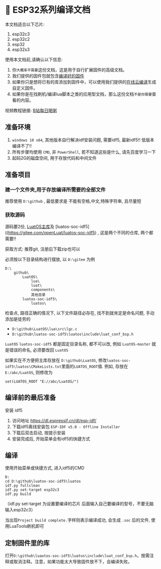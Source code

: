 # 📡 ESP32系列编译文档

本文档适合以下芯片:
1. esp32c3
2. esp32c2
3. esp32
4. esp32s3

使用本文档前,请确认以下信息:

1. 你`大概率不需要`这份文档，这是用于自行扩展固件的高级文档。
2. 我们提供的固件包就包含[编译好的固件](https://gitee.com/openLuat/LuatOS/releases)
3. 如果你只是想将已有的库添加到固件中，可以使用我们提供的[在线云编译](https://wiki.luatos.com/develop/compile/Cloud_compilation.html)生成自定义固件。
4. 如果你是在找刷机/编译lua脚本之类的应用型文档，那么这份文档`不是你需要`查看的内容。

视频教程链接: [B站每日喝粥](https://www.bilibili.com/video/BV1D3411p7MK?p=1)

## 准备环境

1. `windows 10 x64`, 其他版本自行解决idf安装问题, 需要idf5, 最新idf5!! 低版本编译不了!!
2. 所有步骤均使用 `CMD`, 非 `PowerShell`, 若不知道这些是什么, 请先百度学习一下
3. 起码2G的磁盘空间, 用于存放代码和中间文件

## 准备项目

### 建一个文件夹,用于存放编译所需要的全部文件

推荐使用  `D:\github` , 最低要求是 不能有空格,中文,特殊字符串, 且尽量短

### 获取源码

源码要2份, [LuatOS主库](https://gitee.com/openLuat/LuatOS)及 [luatos-soc-idf5]((https://gitee.com/openLuat/luatos-soc-idf5) , 这是两个不同的仓库, 两个都需要!!

获取方式: 推荐git, 注册后下载zip也可以

必须按以下目录结构进行摆放, 以 `D:\gitee` 为例

```
D:\
    github\
        LuatOS\
            lua\
            luat\
            components\
            其他目录
        luatos-soc-idf5\
            luatos\
```

检查点, 路径正确的情况下, 以下文件路径必存在, 找不到就肯定是命名问题, 手动添加是徒劳的

* `D:\github\LuatOS\lua\src\lgc.c`
* `D:\github\luatos-soc-idf5\luatos\include\luat_conf_bsp.h`


`LuatOS` `luatos-soc-idf5` 都是固定目录名称, 都不可以改, 例如 `LuatOS-master` 就是错误的命名, 必须要改回 `LuatOS`

如果实在不方便把主库存放在 `D:\github\LuatOS`, 修改`luatos-soc-idf5\luatos\CMakeLists.txt`里面的`LUATOS_ROOT`值. 例如, 存放在 `E:/abc/LuatOS`, 则修改为

```
set(LUATOS_ROOT "E://abc/LuatOS/")
```

## 编译前的最后准备

安装 idf5
1. 访问地址 https://dl.espressif.cn/dl/esp-idf/
2. 下载idf5离线安装包 `ESP-IDF v5.0 - Offline Installer`
3. 下载后双击启动, 按提示安装
4. 安装完成后, 开始菜单会有idf5的快捷方式

## 编译

使用开始菜单或快捷方式, 进入idf5的CMD

```
D:
cd D:\github\luatos-soc-idf5\luatos
idf.py fullclean
idf.py set-target esp32c3
idf.py build
```

（idf.py set-target 为设置要编译的芯片 后面输入自己要编译的型号，不要无脑输入esp32c3）

当出现`Project build complete.`字样则表示编译成功, 会生成 `.soc` 后的文件, 使用LuaTools刷机即可

## 定制固件里的库

打开`D:\github\luaotos-soc-idf5\luatos\include\luat_conf_bsp.h`，按需注释或取消注释。注意，如果功能太大导致固件放不下，会编译失败。

